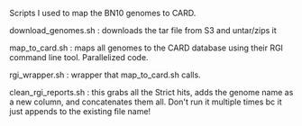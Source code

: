 Scripts I used to map the BN10 genomes to CARD.

download_genomes.sh : downloads the tar file from S3 and untar/zips it

map_to_card.sh : maps all genomes to the CARD database using their RGI command line tool. Parallelized code.

rgi_wrapper.sh : wrapper that map_to_card.sh calls.

clean_rgi_reports.sh : this grabs all the Strict hits, adds the genome name as a new column, and concatenates them all. Don't run it multiple times bc it just appends to the existing file name!